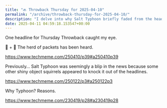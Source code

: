 ```yaml
---
title: "🔙 Throwback Thursday for 2025-04-10"
permalink: "/archive/throwback-thursday-for-2025-04-10/"
description: "I delve into why Salt Typhoon briefly faded from the headlines amid other distractions."
date: 2025-04-11 04:59:18.153547+00:00
---
```


<p>One headline for Thursday Throwback caught my eye.</p><p>🧂 + 🛜 The herd of packets has been heard.</p><p><a target="_blank" rel="noopener noreferrer nofollow" href="https://www.techmeme.com/250410/p39#a250410p39">https://www.techmeme.com/250410/p39#a250410p39</a></p><p>Previously… Salt Typhoon was seemingly a blip in the news because some other shiny object squirrels appeared to knock it out of the headlines.</p><p><a target="_blank" rel="noopener noreferrer nofollow" href="https://www.techmeme.com/250122/p3#a250122p3">https://www.techmeme.com/250122/p3#a250122p3</a></p><p>Why Typhoon? Reasons.</p><p><a target="_blank" rel="noopener noreferrer nofollow" href="https://www.techmeme.com/230419/p28#a230419p28">https://www.techmeme.com/230419/p28#a230419p28</a></p><p></p><p></p>